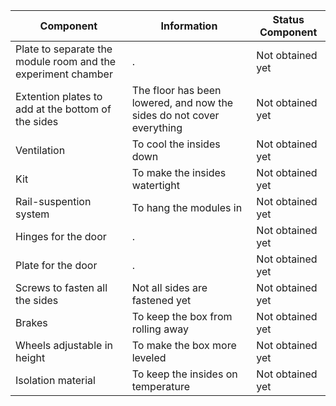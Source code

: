 | Component | Information | Status Component |
| ------ | ------ | ------ |
| Plate to separate the module room and the experiment chamber | . | Not obtained yet |
| Extention plates to add at the bottom of the sides | The floor has been lowered, and now the sides do not cover everything | Not obtained yet |
| Ventilation | To cool the insides down | Not obtained yet |
| Kit | To make the insides watertight | Not obtained yet |
| Rail-suspention system | To hang the modules in | Not obtained yet |
| Hinges for the door | . | Not obtained yet |
| Plate for the door | . | Not obtained yet |
| Screws to fasten all the sides | Not all sides are fastened yet | Not obtained yet |
| Brakes | To keep the box from rolling away | Not obtained yet |
| Wheels adjustable in height | To make the box more leveled | Not obtained yet |
| Isolation material | To keep the insides on temperature | Not obtained yet |